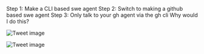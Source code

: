 Step 1: Make a CLI based swe agent Step 2: Switch to making a github based swe agent Step 3: Only talk to your gh agent via the gh cli Why would I do this?


![Tweet image](/asset/crosspoast/GVCnT3SbsAABDOm.jpg)

![Tweet image](/asset/crosspoast/GVCnX1faEAAG5Bc.jpg)

